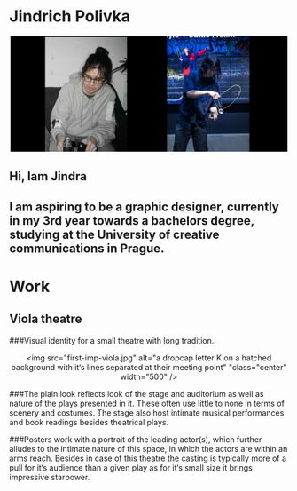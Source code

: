 # Jindrich Polivka
<p align="center">
  <img src="mememe2.jpg" alt="a dropcap letter K  on a hatched background with it‘s lines separated at their meeting point" "class="center" width="500" />
</p>

## Hi, Iam Jindra
## I am aspiring to be a graphic designer, currently in my 3rd year towards a bachelors degree, studying at the University of creative communications in Prague.
                                                                                                                                                      










# Work
## Viola theatre
###Visual identity for a small theatre with long tradition.                                                                                                                                                
                                                                                                                                                      <p align="center">
  <img src="first-imp-viola.jpg" alt="a dropcap letter K  on a hatched background with it‘s lines separated at their meeting point" "class="center" width="500" />
</p>

###The plain look reflects look of the stage and auditorium as well as nature of the plays presented in it. These often use little to none in terms of scenery and costumes. The stage also host intimate musical performances and book readings besides theatrical plays.

###Posters work with a portrait of the leading actor(s), which further alludes to the intimate nature of this space, in which the actors are within an arms reach. Besides in case of this theatre the casting is typically more of a pull for it‘s audience than a given play as for it‘s small size it brings impressive starpower.
